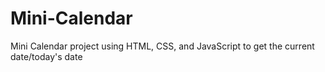 ﻿# Mini-Calendar
Mini Calendar project using HTML, CSS, and JavaScript to get the current date/today's date
